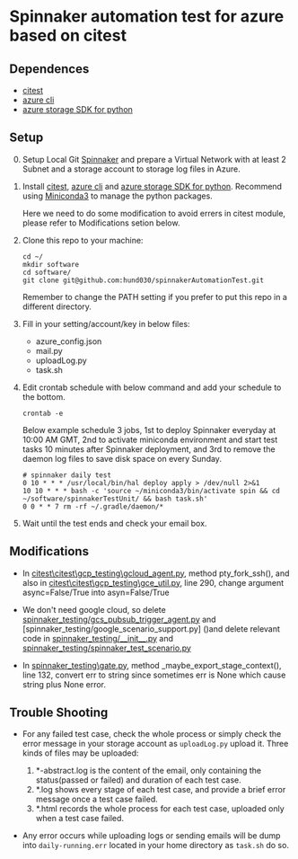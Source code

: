 # Spinnaker automation test for azure based on citest

## Dependences

 * [citest](https://github.com/google/citest/)
 * [azure cli](https://docs.microsoft.com/cli/azure/install-azure-cli)
 * [azure storage SDK for python](https://docs.microsoft.com/en-us/azure/storage/blobs/storage-quickstart-blobs-python)

## Setup

0. Setup Local Git [Spinnaker](https://www.spinnaker.io/setup/) and prepare a Virtual Network with at least 2 Subnet and a storage account to storage log files in Azure.

1. Install [citest](https://github.com/google/citest/), [azure cli](https://docs.microsoft.com/cli/azure/install-azure-cli) and [azure storage SDK for python](https://docs.microsoft.com/en-us/azure/storage/blobs/storage-quickstart-blobs-python). Recommend using [Miniconda3](https://docs.conda.io/en/latest/miniconda.html) to manage the python packages. 
    
    Here we need to do some modification to avoid errers in citest module, please refer to Modifications setion below.

2. Clone this repo to your machine:
    ```
    cd ~/
    mkdir software
    cd software/
    git clone git@github.com:hund030/spinnakerAutomationTest.git
    ```
    Remember to change the PATH setting if you prefer to put this repo in a different directory.
    
3. Fill in your setting/account/key in below files:
    * azure_config.json
    * mail.py
    * uploadLog.py
    * task.sh
    
4. Edit crontab schedule with below command and add your schedule to the bottom.
    ```
    crontab -e
    ```
   Below example schedule 3 jobs, 1st to deploy Spinnaker everyday at 10:00 AM GMT, 2nd to activate miniconda environment and start test tasks 10 minutes after Spinnaker deployment, and 3rd to remove the daemon log files to save disk space on every Sunday.
    ```
    # spinnaker daily test
    0 10 * * * /usr/local/bin/hal deploy apply > /dev/null 2>&1
    10 10 * * * bash -c 'source ~/miniconda3/bin/activate spin && cd ~/software/spinnakerTestUnit/ && bash task.sh'
    0 0 * * 7 rm -rf ~/.gradle/daemon/*
    ```
5. Wait until the test ends and check your email box.

## Modifications
    
 * In [citest\citest\gcp_testing\gcloud_agent.py](), method pty_fork_ssh(), and also in [citest\citest\gcp_testing\gce_util.py](), line 290, change argument async=False/True into asyn=False/True
 
 * We don't need google cloud, so delete [spinnaker_testing/gcs_pubsub_trigger_agent.py]() and [spinnaker_testing/google_scenario_support.py] ()and delete relevant code in [spinnaker_testing/\_\_init__.py]() and [spinnaker_testing/spinnaker_test_scenario.py]()

 * In [spinnaker_testing\gate.py](), method _maybe_export_stage_context(), line 132, convert err to string since sometimes err is None which cause string plus None error.
 
 ## Trouble Shooting 
 
* For any failed test case, check the whole process or simply check the error message in your storage account as `uploadLog.py` upload it. Three kinds of files may be uploaded:
    1. *-abstract.log is the content of the email, only containing the status(passed or failed) and duration of each test case.
    2. *.log shows every stage of each test case, and provide a brief error message once a test case failed.
    3. *.html records the whole process for each test case, uploaded only when a test case failed.

* Any error occurs while uploading logs or sending emails will be dump into `daily-running.err` located in your home directory as `task.sh` do so.
